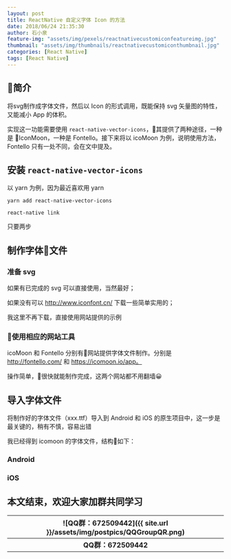 ```yaml
---
layout: post
title: ReactNative 自定义字体 Icon 的方法
date: 2018/06/24 21:35:30
author: 石小泉
feature-img: "assets/img/pexels/reactnativecustomiconfeatureimg.jpg"
thumbnail: "assets/img/thumbnails/reactnativecustomiconthumbnail.jpg"
categories: [React Native]
tags: [React Native]
---
```


## 简介
将svg制作成字体文件，然后以 Icon 的形式调用，既能保持 svg 矢量图的特性，又能减小 App 的体积。

实现这一功能需要使用 `react-native-vector-icons`，其提供了两种途径，一种是 IconMoon，一种是 Fontello。接下来将以 icoMoon 为例，说明使用方法， Fontello 只有一处不同，会在文中提及。

## 安装 `react-native-vector-icons`
以 yarn 为例，因为最近喜欢用 yarn
```
yarn add react-native-vector-icons

react-native link
```

只要两步

## 制作字体文件
### 准备 svg
如果有已完成的 svg 可以直接使用，当然最好；

如果没有可以 http://www.iconfont.cn/ 下载一些简单实用的；

我这里不再下载，直接使用网站提供的示例
### 使用相应的网站工具
icoMoon 和 Fontello 分别有网站提供字体文件制作。分别是 http://fontello.com/ 和 https://icomoon.io/app。

操作简单，很快就能制作完成，这两个网站都不用翻墙😀

## 导入字体文件
将制作好的字体文件（xxx.ttf）导入到 Android 和 iOS 的原生项目中，这一步是最关键的，稍有不慎，容易出错

我已经得到 icomoon 的字体文件，结构如下：


### Android


### iOS




## 本文结束，欢迎大家加群共同学习

|![QQ群：672509442]({{ site.url }}/assets/img/postpics/QQGroupQR.png)|
| :-: |
|**QQ群：672509442**|
